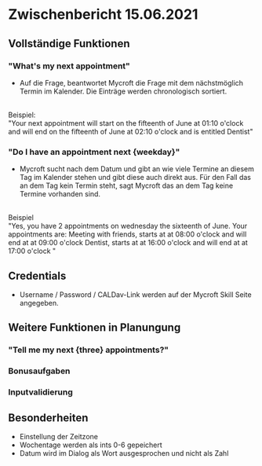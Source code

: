 # Zwischenbericht 15.06.2021

## Vollständige Funktionen
 ### "What's my next appointment"
* Auf die Frage, beantwortet Mycroft die Frage mit dem nächstmöglich Termin im Kalender. Die Einträge werden chronologisch sortiert.
<br>
Beispiel:<br>
"Your next appointment will start on the fifteenth of June at 01:10 o'clock and will end on the   fifteenth of June at 02:10 o'clock and is entitled Dentist"

### "Do I have an appointment next {weekday}"
* Mycroft sucht nach dem Datum und gibt an wie viele Termine an diesem Tag im Kalender stehen und gibt diese auch direkt aus.
Für den Fall das an dem Tag kein Termin steht, sagt Mycroft das an dem Tag keine Termine vorhanden sind.
<br>
Beispiel <br>
"Yes, you have 2 appointments on wednesday the sixteenth of June. Your appointments are:
 Meeting with friends, starts at at 08:00 o'clock and will end at at 09:00 o'clock
 Dentist, starts at at 16:00 o'clock and will end at at 17:00 o'clock "

## Credentials
* Username / Password / CALDav-Link werden auf der Mycroft Skill Seite angegeben.

## Weitere Funktionen in Planungung
 ### "Tell me my next {three} appointments?"
 ### Bonusaufgaben
 ### Inputvalidierung

## Besonderheiten
* Einstellung der Zeitzone
* Wochentage werden als ints 0-6 gepeichert
* Datum wird im Dialog als Wort ausgesprochen und nicht als Zahl